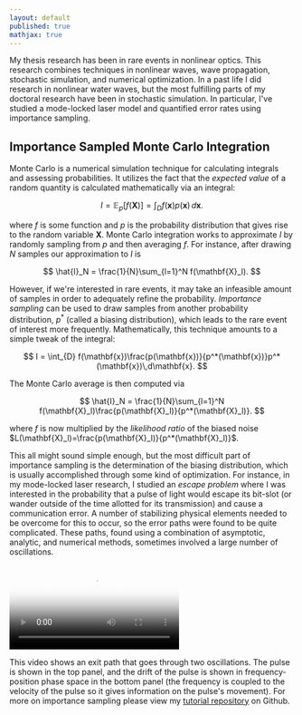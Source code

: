 ```yaml
---
layout: default
published: true
mathjax: true
---
```



My thesis research has been in rare events in nonlinear optics. This research combines techniques in nonlinear waves, wave propagation, stochastic simulation, and numerical optimization. In a past life I did research in nonlinear water waves, but the most fulfilling parts of my doctoral research have been in stochastic simulation. In particular, I've studied a mode-locked laser model and quantified error rates using importance sampling. 

## Importance Sampled Monte Carlo Integration
Monte Carlo is a numerical simulation technique for calculating integrals and assessing probabilities. It utilizes the fact that the *expected value* of a random quantity is calculated mathematically via an integral:


$$
I=\mathbb{E}_p[f(\mathbf{X})] = \int_{D} f(\mathbf{x})p(\mathbf{x})\,d\mathbf{x}.
$$


where $f$ is some function and $p$ is the probability distribution that gives rise to the random variable $\mathbf{X}$. Monte Carlo integration works to approximate $I$ by randomly sampling from $p$ and then averaging $f$. For instance, after drawing $N$ samples our approximation to $I$ is


$$
\hat{I}_N = \frac{1}{N}\sum_{l=1}^N f(\mathbf{X}_l).
$$

However, if we're interested in rare events, it may take an infeasible amount of samples in order to adequately refine the probability. *Importance sampling* can be used to draw samples from another probability distribution, $p^*$ (called a biasing distribution), which leads to the rare event of interest more frequently. Mathematically, this technique amounts to a simple tweak of the integral: 


$$
I = \int_{D} f(\mathbf{x})\frac{p(\mathbf{x})}{p^*(\mathbf{x})}p^*(\mathbf{x})\,d\mathbf{x}.
$$

The Monte Carlo average is then computed via

$$
\hat{I}_N = \frac{1}{N}\sum_{l=1}^N f(\mathbf{X}_l)\frac{p(\mathbf{X}_l)}{p^*(\mathbf{X}_l)}.
$$

where $f$ is now multiplied by the *likelihood ratio* of the biased noise $L(\mathbf{X}_l)=\frac{p(\mathbf{X}_l)}{p^*(\mathbf{X}_l)}$. 

This all might sound simple enough, but the most difficult part of importance sampling is the determination of the biasing distribution, which is usually accomplished through some kind of optimization. For instance, in my mode-locked laser research, I studied an *escape problem* where I was interested in the probability that a pulse of light would escape its bit-slot (or wander outside of the time allotted for its transmission) and cause a communication error. A number of stabilizing physical elements needed to be overcome for this to occur, so the error paths were found to be quite complicated. These paths, found using a combination of asymptotic, analytic, and numerical methods, sometimes involved a large number of oscillations.

<div class="center">
<video width="300" poster="/docs/Oscillations_cover.png" controls>
  <source src="/docs/Oscillations.mp4" type="video/mp4">
  Your browser does not support the video tag.
</video> 
</div>

This video shows an exit path that goes through two oscillations. The pulse is shown in the top panel, and the drift of the pulse is shown in frequency-position phase space in the bottom panel (the frequency is coupled to the velocity of the pulse so it gives information on the pulse's movement). For more on importance sampling please view my [tutorial repository]( https://github.com/natsan91/Importance_Sampling) on Github. 





